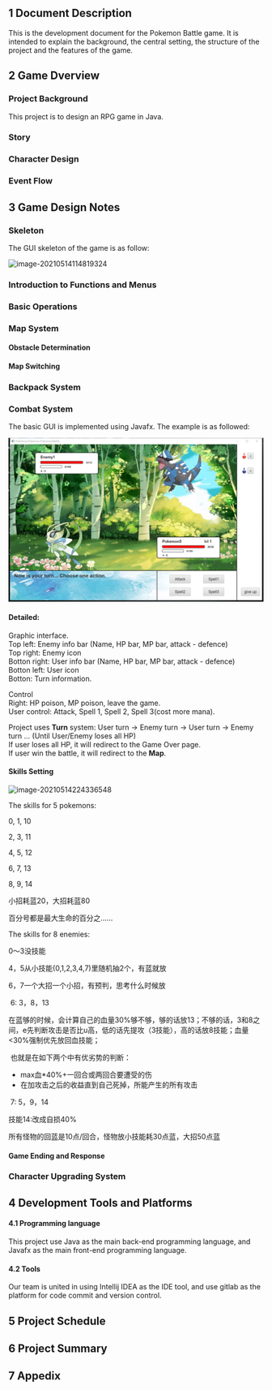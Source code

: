 ## 1 Document Description

This is the development document for the Pokemon Battle game. It is intended to explain the background, the central setting, the structure of the project and the features of the game.



## 2 Game Dverview

### Project Background

This project is to design an RPG game in Java.

### Story

### Character Design

### Event Flow



## 3 Game Design Notes

### Skeleton

The GUI skeleton of the game is as follow:

![image-20210514114819324](https://cdn.jsdelivr.net/gh/kath-t/picgo/image-20210514114819324.png)



### Introduction to Functions and Menus

### Basic Operations

### Map System

#### Obstacle Determination

#### Map Switching

### Backpack System

### Combat System

The basic GUI is implemented using Javafx. The example is as followed:

<img src="Pokemon_Battle/src/Pics/demo/battle.png" width="800">

#### Detailed:
Graphic interface.  
Top left: Enemy info bar (Name, HP bar, MP bar, attack - defence)  
Top right: Enemy icon  
Botton right: User info bar (Name, HP bar, MP bar, attack - defence)  
Botton left: User icon  
Botton: Turn information.

Control  
Right: HP poison, MP poison, leave the game.  
User control: Attack, Spell 1, Spell 2, Spell 3(cost more mana).  

Project uses **Turn** system: User turn -> Enemy turn -> User turn -> Enemy turn ... (Until User/Enemy loses all HP)  
If user loses all HP, it will redirect to the Game Over page.  
If user win the battle, it will redirect to the **Map**.  


#### Skills Setting

![image-20210514224336548](https://cdn.jsdelivr.net/gh/kath-t/picgo/image-20210514224336548.png)

The skills for 5 pokemons:

0, 1, 10

2, 3, 11

4, 5, 12

6, 7, 13

8, 9, 14

小招耗蓝20，大招耗蓝80

百分号都是最大生命的百分之……



The skills for 8 enemies:

0～3没技能

4，5从小技能(0,1,2,3,4,7)里随机抽2个，有蓝就放

6，7一个大招一个小招，有预判，思考什么时候放

​	6: 3，8，13

​		在蓝够的时候，会计算自己的血量30%够不够，够的话放13；不够的话，3和8之间，e先判断攻击是否比u高，低的话先提攻（3技能），高的话放8技能；血量<30%强制优先放回血技能；

​		也就是在如下两个中有优劣势的判断：

- max血*40%+一回合或两回合要遭受的伤
- 在加攻击之后的收益直到自己死掉，所能产生的所有攻击

​	7: 5，9，14

技能14:改成自损40%

所有怪物的回蓝是10点/回合，怪物放小技能耗30点蓝，大招50点蓝



#### Game Ending and Response

### Character Upgrading System



## 4 Development Tools and Platforms

#### 4.1 Programming language

This project use Java as the main back-end programming language, and Javafx as the main front-end programming language.

#### 4.2 Tools

Our team is united in using Intellij IDEA as the IDE tool, and use gitlab as the platform for code commit and version control.

## 5 Project Schedule



## 6 Project Summary



## 7 Appedix

